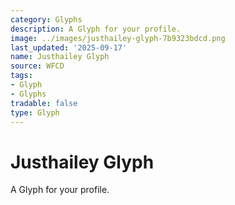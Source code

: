 ```yaml
---
category: Glyphs
description: A Glyph for your profile.
image: ../images/justhailey-glyph-7b9323bdcd.png
last_updated: '2025-09-17'
name: Justhailey Glyph
source: WFCD
tags:
- Glyph
- Glyphs
tradable: false
type: Glyph
---
```


# Justhailey Glyph

A Glyph for your profile.

